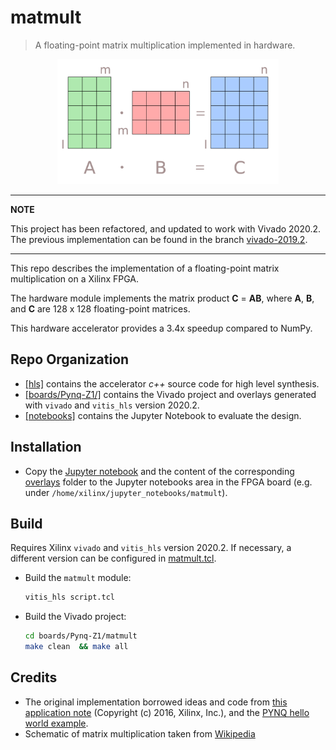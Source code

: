 
# matmult 
> A floating-point matrix multiplication implemented in hardware.

<p align="center">
<img src="images/matrix.png" height="200"> 
</p>

---
**NOTE**

This project has been refactored, and updated to work with  Vivado 2020.2. The previous implementation can be found in the branch [vivado-2019.2](https://github.com/twaclaw/matmult/tree/vivado-2019.2).

---

This repo describes the implementation of a floating-point matrix multiplication on a Xilinx FPGA.

The hardware module implements the matrix product **C** = **AB**, where **A**, **B**, and **C** are 128 x 128 floating-point matrices.

This hardware accelerator provides a 3.4x speedup compared to NumPy.

## Repo Organization

* [[hls]](./hls) contains the accelerator *c++* source code for high level synthesis.
* [[boards/Pynq-Z1/]](./boards/Pynq-Z1/) contains the Vivado project and overlays generated with `vivado` and `vitis_hls` version 2020.2.
* [[notebooks]](./notebooks) contains the Jupyter Notebook to evaluate the design. 

## Installation

* Copy the [Jupyter notebook](./notebooks/matmult.ipynb) and the content of the corresponding [overlays](./boards/Pynq-Z1/overlays) folder to the Jupyter notebooks area in the FPGA board (e.g. under `/home/xilinx/jupyter_notebooks/matmult`).

## Build
Requires Xilinx `vivado` and `vitis_hls` version 2020.2. If necessary, a different version can be configured in [matmult.tcl](./boards/Pynq-Z1/matmult/matmult.tcl).


* Build the `matmult` module:
    ```bash
    vitis_hls script.tcl
    ```
* Build the Vivado project:
    ```bash
    cd boards/Pynq-Z1/matmult
    make clean  && make all
    ```
## Credits

* The original implementation borrowed ideas and code from [this application note](https://www.xilinx.com/support/documentation/application_notes/xapp1170-zynq-hls.pdf) (Copyright (c) 2016, Xilinx, Inc.), and the [PYNQ hello world example](https://github.com/Xilinx/PYNQ-HelloWorld).
* Schematic of matrix multiplication taken from [Wikipedia](https://en.wikipedia.org/wiki/Matrix_multiplication#/media/File:Matrix_multiplication_qtl1.svg)

